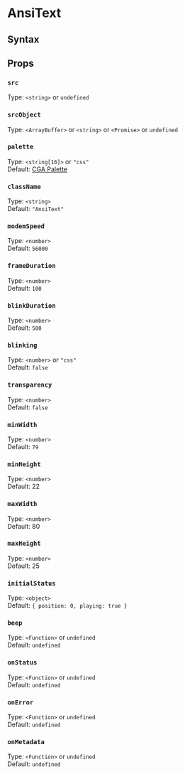 # AnsiText

## Syntax

## Props

### `src`

Type: `<string>` or `undefined`

### `srcObject`

Type: `<ArrayBuffer>` or `<string>` or `<Promise>` or `undefined`

### `palette `

Type: `<string[16]>` or `"css"`  
Default: [CGA Palette](../src/dos-environment.js#L30)

### `className`

Type: `<string>`  
Default: `"AnsiText"`

### `modemSpeed` 

Type: `<number>`  
Default: `56000`

### `frameDuration`

Type: `<number>`  
Default: `100`

### `blinkDuration`

Type: `<number>`  
Default: `500`

### `blinking` 

Type: `<number>` or `"css"`  
Default: `false`

### `transparency`

Type: `<number>`  
Default: `false`

### `minWidth`

Type: `<number>`  
Default: `79`

### `minHeight` 

Type: `<number>`  
Default: 22

### `maxWidth`

Type: `<number>`  
Default: 80

### `maxHeight`

Type: `<number>`  
Default: 25

### `initialStatus`

Type: `<object>`  
Default: `{ position: 0, playing: true }`

### `beep`

Type: `<Function>` or `undefined`  
Default: `undefined`

### `onStatus`

Type: `<Function>` or `undefined`  
Default: `undefined`

### `onError`

Type: `<Function>` or `undefined`  
Default: `undefined`

### `onMetadata`

Type: `<Function>` or `undefined`  
Default: `undefined`
